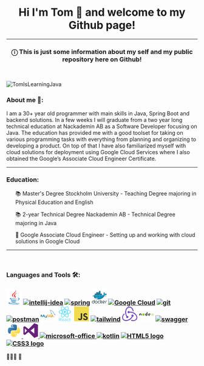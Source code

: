 <h1 align="center">Hi I'm Tom 👋 and welcome to my Github page!</h1>
<hr>
<h3 align="center">ⓘ This is just some information about my self and my public repository here on Github!</h3>
<br>
<p align="left"> <img src="https://komarev.com/ghpvc/?username=TomIsLearningJava&label=Profile%20views&color=0e75b6&style=flat" alt="TomIsLearningJava" /> </p>

<h3>About me 🧐:</h3>
<p>
I am a 30+ year old programmer with main skills in Java, Spring Boot and backend solutions. In a few weeks I will graduate from a two year long technical education at Nackademin AB as a Software Developer focusing on Java. The education has provided me with a good toolset for taking on various programming tasks with everything from planning and organizing to developing a product. On top of that I have also familiarized myself with cloud solutions for deployment using Google Cloud Services where I also obtained the Google’s Associate Cloud Engineer Certificate.
</p>
<hr>
<h3>Education:</h3>
<ul>📚 Master's Degree Stockholm University - Teaching Degree majoring in Physical Education and English</ul>
<ul>📚 2-year Technical Degree Nackademin AB - Technical Degree majoring in Java</ul>
<ul>📝 Google Associate Cloud Engineer - Setting up and working with cloud solutions in Google Cloud</ul>
<hr>
<br>
<h3 align="left">Languages and Tools 🛠:</h3>
<h3>
<a href="https://www.java.com" target="_blank" rel="noreferrer"><img src="https://raw.githubusercontent.com/devicons/devicon/master/icons/java/java-original.svg" alt="java" width="40" height="40"/></a>
<a href="https://www.jetbrains.com/idea/" target="_blank" rel="noreferrer"><img src="https://upload.wikimedia.org/wikipedia/commons/thumb/9/9c/IntelliJ_IDEA_Icon.svg/1024px-IntelliJ_IDEA_Icon.svg.png" alt="intellij-idea" width="40" height="40"></a>
<a href="https://spring.io/" target="_blank" rel="noreferrer">  <img src="https://www.vectorlogo.zone/logos/springio/springio-icon.svg" alt="spring" width="40" height="40"/></a>
<a href="https://www.docker.com/" target="_blank" rel="noreferrer"><img src="https://raw.githubusercontent.com/devicons/devicon/master/icons/docker/docker-original-wordmark.svg" alt="docker" width="40" height="40"/></a>
<a href="https://cloud.google.com/certification/cloud-engineer" target="_blank" rel="noreferrer"><img src="https://www.vectorlogo.zone/logos/google_cloud/google_cloud-icon.svg" alt="Google Cloud" width="40" height="40"/></a>
<a href="https://git-scm.com/" target="_blank" rel="noreferrer"><img src="https://www.vectorlogo.zone/logos/git-scm/git-scm-icon.svg" alt="git" width="40" height="40"/></a>
<a href="https://postman.com" target="_blank" rel="noreferrer"><img src="https://www.vectorlogo.zone/logos/getpostman/getpostman-icon.svg" alt="postman" width="40" height="40"/></a>
<a href="https://www.mysql.com/" target="_blank" rel="noreferrer"><img src="https://raw.githubusercontent.com/devicons/devicon/master/icons/mysql/mysql-original-wordmark.svg" alt="mysql" width="40" height="40"/></a>
<a href="https://reactjs.org/" target="_blank" rel="noreferrer"><img src="https://raw.githubusercontent.com/devicons/devicon/master/icons/react/react-original-wordmark.svg" alt="react" width="40" height="40"/></a>
<a href="https://developer.mozilla.org/en-US/docs/Web/JavaScript" target="_blank" rel="noreferrer"><img src="https://raw.githubusercontent.com/devicons/devicon/master/icons/javascript/javascript-original.svg" alt="javascript" width="40" height="40"/></a>
<a href="https://tailwindcss.com/" target="_blank" rel="noreferrer"><img src="https://www.vectorlogo.zone/logos/tailwindcss/tailwindcss-icon.svg" alt="tailwind" width="40" height="40"/></a>
<a href="https://redux.js.org" target="_blank" rel="noreferrer"><img src="https://raw.githubusercontent.com/devicons/devicon/master/icons/redux/redux-original.svg" alt="redux" width="40" height="40"/></a>
<a href="https://nodejs.org" target="_blank" rel="noreferrer"><img src="https://raw.githubusercontent.com/devicons/devicon/master/icons/nodejs/nodejs-original-wordmark.svg" alt="nodejs" width="40" height="40"/></a>
<a href="https://swagger.io" target="_blank" rel="noreferrer"> <img src="https://seeklogo.com/images/S/swagger-logo-A49F73BAF4-seeklogo.com.png" alt="swagger" width="40" height="40"/> </a>
<a href="https://www.python.org" target="_blank" rel="noreferrer"> <img src="https://raw.githubusercontent.com/devicons/devicon/master/icons/python/python-original.svg" alt="python" width="40" height="40"/> </a>
<a href="https://visualstudio.microsoft.com/" target="_blank" rel="noreferrer"> <img src="https://raw.githubusercontent.com/devicons/devicon/master/icons/visualstudio/visualstudio-plain.svg" alt="visualstudio" width="40" height="40"/>
<a href="https://www.office.com/" target="_blank" rel="noreferrer"> <img src="https://upload.wikimedia.org/wikipedia/commons/thumb/5/5f/Microsoft_Office_logo_%282019%E2%80%93present%29.svg/1200px-Microsoft_Office_logo_%282019%E2%80%93present%29.svg.png" alt="microsoft-office" width="40" height="40"/>
<a href="https://kotlinlang.org" target="_blank" rel="noreferrer"><img src="https://www.vectorlogo.zone/logos/kotlinlang/kotlinlang-icon.svg" alt="kotlin" width="40" height="40"/></a>
<a href="https://developer.mozilla.org/en-US/docs/Web/HTML" target="_blank" rel="noreferrer"><img src="https://www.w3.org/html/logo/downloads/HTML5_Logo_512.png" alt="HTML5 logo" width="40" height="40"></a>
<a href="https://developer.mozilla.org/en-US/docs/Web/CSS" target="_blank" rel="noreferrer"><img src="https://upload.wikimedia.org/wikipedia/commons/thumb/d/d5/CSS3_logo_and_wordmark.svg/1200px-CSS3_logo_and_wordmark.svg.png" alt="CSS3 logo" width="40" height="40"></a>
</h3>

  

💬📍📝 📧 

